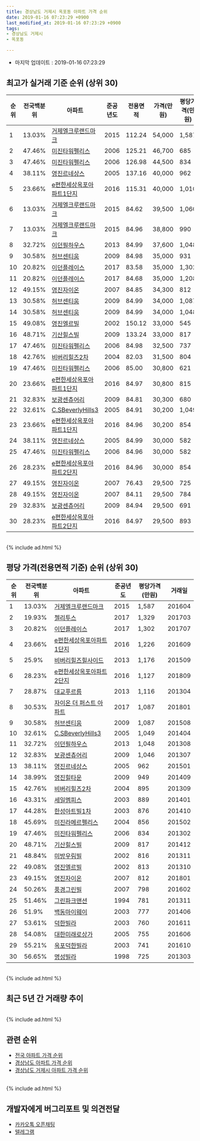 ```yaml
---
title: 경상남도 거제시 옥포동 아파트 가격 순위
date: 2019-01-16 07:23:29 +0900
last_modified_at: 2019-01-16 07:23:29 +0900
tags:
- 경상남도 거제시
- 옥포동

---
```


* 마지막 업데이트 : 2019-01-16 07:23:29

## 최고가 실거래 기준 순위 (상위 30)


|순위|전국백분위|아파트|준공년도|전용면적|가격(만원)|평당가격(만원)|거래일|
|---|---|---|---|---|---|---|---|
|1|13.03%|[거제엘크루랜드마크](https://search.naver.com/search.naver?query=%EA%B2%BD%EC%83%81%EB%82%A8%EB%8F%84+%EA%B1%B0%EC%A0%9C%EC%8B%9C+%EC%98%A5%ED%8F%AC%EB%8F%99+%EA%B1%B0%EC%A0%9C%EC%97%98%ED%81%AC%EB%A3%A8%EB%9E%9C%EB%93%9C%EB%A7%88%ED%81%AC)|2015|112.24|54,000|1,587|201604|
|2|47.46%|[미진타워펠리스](https://search.naver.com/search.naver?query=%EA%B2%BD%EC%83%81%EB%82%A8%EB%8F%84+%EA%B1%B0%EC%A0%9C%EC%8B%9C+%EC%98%A5%ED%8F%AC%EB%8F%99+%EB%AF%B8%EC%A7%84%ED%83%80%EC%9B%8C%ED%8E%A0%EB%A6%AC%EC%8A%A4)|2006|125.21|46,700|685|201809|
|3|47.46%|[미진타워펠리스](https://search.naver.com/search.naver?query=%EA%B2%BD%EC%83%81%EB%82%A8%EB%8F%84+%EA%B1%B0%EC%A0%9C%EC%8B%9C+%EC%98%A5%ED%8F%AC%EB%8F%99+%EB%AF%B8%EC%A7%84%ED%83%80%EC%9B%8C%ED%8E%A0%EB%A6%AC%EC%8A%A4)|2006|126.98|44,500|834|201302|
|4|38.11%|[영진르네상스](https://search.naver.com/search.naver?query=%EA%B2%BD%EC%83%81%EB%82%A8%EB%8F%84+%EA%B1%B0%EC%A0%9C%EC%8B%9C+%EC%98%A5%ED%8F%AC%EB%8F%99+%EC%98%81%EC%A7%84%EB%A5%B4%EB%84%A4%EC%83%81%EC%8A%A4)|2005|137.16|40,000|962|201501|
|5|23.66%|[e편한세상옥포아파트1단지](https://search.naver.com/search.naver?query=%EA%B2%BD%EC%83%81%EB%82%A8%EB%8F%84+%EA%B1%B0%EC%A0%9C%EC%8B%9C+%EC%98%A5%ED%8F%AC%EB%8F%99+e%ED%8E%B8%ED%95%9C%EC%84%B8%EC%83%81%EC%98%A5%ED%8F%AC%EC%95%84%ED%8C%8C%ED%8A%B81%EB%8B%A8%EC%A7%80)|2016|115.31|40,000|1,010|201706|
|6|13.03%|[거제엘크루랜드마크](https://search.naver.com/search.naver?query=%EA%B2%BD%EC%83%81%EB%82%A8%EB%8F%84+%EA%B1%B0%EC%A0%9C%EC%8B%9C+%EC%98%A5%ED%8F%AC%EB%8F%99+%EA%B1%B0%EC%A0%9C%EC%97%98%ED%81%AC%EB%A3%A8%EB%9E%9C%EB%93%9C%EB%A7%88%ED%81%AC)|2015|84.62|39,500|1,060|201508|
|7|13.03%|[거제엘크루랜드마크](https://search.naver.com/search.naver?query=%EA%B2%BD%EC%83%81%EB%82%A8%EB%8F%84+%EA%B1%B0%EC%A0%9C%EC%8B%9C+%EC%98%A5%ED%8F%AC%EB%8F%99+%EA%B1%B0%EC%A0%9C%EC%97%98%ED%81%AC%EB%A3%A8%EB%9E%9C%EB%93%9C%EB%A7%88%ED%81%AC)|2015|84.96|38,800|990|<span style="color:red">201811</span>|
|8|32.72%|[이던필하우스](https://search.naver.com/search.naver?query=%EA%B2%BD%EC%83%81%EB%82%A8%EB%8F%84+%EA%B1%B0%EC%A0%9C%EC%8B%9C+%EC%98%A5%ED%8F%AC%EB%8F%99+%EC%9D%B4%EB%8D%98%ED%95%84%ED%95%98%EC%9A%B0%EC%8A%A4)|2013|84.99|37,600|1,048|201308|
|9|30.58%|[허브센티움](https://search.naver.com/search.naver?query=%EA%B2%BD%EC%83%81%EB%82%A8%EB%8F%84+%EA%B1%B0%EC%A0%9C%EC%8B%9C+%EC%98%A5%ED%8F%AC%EB%8F%99+%ED%97%88%EB%B8%8C%EC%84%BC%ED%8B%B0%EC%9B%80)|2009|84.98|35,000|931|201804|
|10|20.82%|[이던플레이스](https://search.naver.com/search.naver?query=%EA%B2%BD%EC%83%81%EB%82%A8%EB%8F%84+%EA%B1%B0%EC%A0%9C%EC%8B%9C+%EC%98%A5%ED%8F%AC%EB%8F%99+%EC%9D%B4%EB%8D%98%ED%94%8C%EB%A0%88%EC%9D%B4%EC%8A%A4)|2017|83.58|35,000|1,302|201707|
|11|20.82%|[이던플레이스](https://search.naver.com/search.naver?query=%EA%B2%BD%EC%83%81%EB%82%A8%EB%8F%84+%EA%B1%B0%EC%A0%9C%EC%8B%9C+%EC%98%A5%ED%8F%AC%EB%8F%99+%EC%9D%B4%EB%8D%98%ED%94%8C%EB%A0%88%EC%9D%B4%EC%8A%A4)|2017|84.68|35,000|1,208|201802|
|12|49.15%|[영진자이온](https://search.naver.com/search.naver?query=%EA%B2%BD%EC%83%81%EB%82%A8%EB%8F%84+%EA%B1%B0%EC%A0%9C%EC%8B%9C+%EC%98%A5%ED%8F%AC%EB%8F%99+%EC%98%81%EC%A7%84%EC%9E%90%EC%9D%B4%EC%98%A8)|2007|84.85|34,300|812|201801|
|13|30.58%|[허브센티움](https://search.naver.com/search.naver?query=%EA%B2%BD%EC%83%81%EB%82%A8%EB%8F%84+%EA%B1%B0%EC%A0%9C%EC%8B%9C+%EC%98%A5%ED%8F%AC%EB%8F%99+%ED%97%88%EB%B8%8C%EC%84%BC%ED%8B%B0%EC%9B%80)|2009|84.99|34,000|1,087|201508|
|14|30.58%|[허브센티움](https://search.naver.com/search.naver?query=%EA%B2%BD%EC%83%81%EB%82%A8%EB%8F%84+%EA%B1%B0%EC%A0%9C%EC%8B%9C+%EC%98%A5%ED%8F%AC%EB%8F%99+%ED%97%88%EB%B8%8C%EC%84%BC%ED%8B%B0%EC%9B%80)|2009|84.99|34,000|1,048|201608|
|15|49.08%|[영진엘르빌](https://search.naver.com/search.naver?query=%EA%B2%BD%EC%83%81%EB%82%A8%EB%8F%84+%EA%B1%B0%EC%A0%9C%EC%8B%9C+%EC%98%A5%ED%8F%AC%EB%8F%99+%EC%98%81%EC%A7%84%EC%97%98%EB%A5%B4%EB%B9%8C)|2002|150.12|33,000|545|201402|
|16|48.71%|[기산힐스빌](https://search.naver.com/search.naver?query=%EA%B2%BD%EC%83%81%EB%82%A8%EB%8F%84+%EA%B1%B0%EC%A0%9C%EC%8B%9C+%EC%98%A5%ED%8F%AC%EB%8F%99+%EA%B8%B0%EC%82%B0%ED%9E%90%EC%8A%A4%EB%B9%8C)|2009|133.24|33,000|817|201412|
|17|47.46%|[미진타워펠리스](https://search.naver.com/search.naver?query=%EA%B2%BD%EC%83%81%EB%82%A8%EB%8F%84+%EA%B1%B0%EC%A0%9C%EC%8B%9C+%EC%98%A5%ED%8F%AC%EB%8F%99+%EB%AF%B8%EC%A7%84%ED%83%80%EC%9B%8C%ED%8E%A0%EB%A6%AC%EC%8A%A4)|2006|84.98|32,500|737|201807|
|18|42.76%|[비버리힐즈2차](https://search.naver.com/search.naver?query=%EA%B2%BD%EC%83%81%EB%82%A8%EB%8F%84+%EA%B1%B0%EC%A0%9C%EC%8B%9C+%EC%98%A5%ED%8F%AC%EB%8F%99+%EB%B9%84%EB%B2%84%EB%A6%AC%ED%9E%90%EC%A6%882%EC%B0%A8)|2004|82.03|31,500|804|201612|
|19|47.46%|[미진타워펠리스](https://search.naver.com/search.naver?query=%EA%B2%BD%EC%83%81%EB%82%A8%EB%8F%84+%EA%B1%B0%EC%A0%9C%EC%8B%9C+%EC%98%A5%ED%8F%AC%EB%8F%99+%EB%AF%B8%EC%A7%84%ED%83%80%EC%9B%8C%ED%8E%A0%EB%A6%AC%EC%8A%A4)|2006|85.00|30,800|621|<span style="color:red">201901</span>|
|20|23.66%|[e편한세상옥포아파트1단지](https://search.naver.com/search.naver?query=%EA%B2%BD%EC%83%81%EB%82%A8%EB%8F%84+%EA%B1%B0%EC%A0%9C%EC%8B%9C+%EC%98%A5%ED%8F%AC%EB%8F%99+e%ED%8E%B8%ED%95%9C%EC%84%B8%EC%83%81%EC%98%A5%ED%8F%AC%EC%95%84%ED%8C%8C%ED%8A%B81%EB%8B%A8%EC%A7%80)|2016|84.97|30,800|815|201803|
|21|32.83%|[보광센츄어리](https://search.naver.com/search.naver?query=%EA%B2%BD%EC%83%81%EB%82%A8%EB%8F%84+%EA%B1%B0%EC%A0%9C%EC%8B%9C+%EC%98%A5%ED%8F%AC%EB%8F%99+%EB%B3%B4%EA%B4%91%EC%84%BC%EC%B8%84%EC%96%B4%EB%A6%AC)|2009|84.81|30,300|680|201706|
|22|32.61%|[C.SBeverlyHills3](https://search.naver.com/search.naver?query=%EA%B2%BD%EC%83%81%EB%82%A8%EB%8F%84+%EA%B1%B0%EC%A0%9C%EC%8B%9C+%EC%98%A5%ED%8F%AC%EB%8F%99+C.SBeverlyHills3)|2005|84.91|30,200|1,049|201404|
|23|23.66%|[e편한세상옥포아파트1단지](https://search.naver.com/search.naver?query=%EA%B2%BD%EC%83%81%EB%82%A8%EB%8F%84+%EA%B1%B0%EC%A0%9C%EC%8B%9C+%EC%98%A5%ED%8F%AC%EB%8F%99+e%ED%8E%B8%ED%95%9C%EC%84%B8%EC%83%81%EC%98%A5%ED%8F%AC%EC%95%84%ED%8C%8C%ED%8A%B81%EB%8B%A8%EC%A7%80)|2016|84.96|30,200|854|<span style="color:red">201812</span>|
|24|38.11%|[영진르네상스](https://search.naver.com/search.naver?query=%EA%B2%BD%EC%83%81%EB%82%A8%EB%8F%84+%EA%B1%B0%EC%A0%9C%EC%8B%9C+%EC%98%A5%ED%8F%AC%EB%8F%99+%EC%98%81%EC%A7%84%EB%A5%B4%EB%84%A4%EC%83%81%EC%8A%A4)|2005|84.99|30,000|582|201810|
|25|47.46%|[미진타워펠리스](https://search.naver.com/search.naver?query=%EA%B2%BD%EC%83%81%EB%82%A8%EB%8F%84+%EA%B1%B0%EC%A0%9C%EC%8B%9C+%EC%98%A5%ED%8F%AC%EB%8F%99+%EB%AF%B8%EC%A7%84%ED%83%80%EC%9B%8C%ED%8E%A0%EB%A6%AC%EC%8A%A4)|2006|84.96|30,000|582|<span style="color:red">201812</span>|
|26|28.23%|[e편한세상옥포아파트2단지](https://search.naver.com/search.naver?query=%EA%B2%BD%EC%83%81%EB%82%A8%EB%8F%84+%EA%B1%B0%EC%A0%9C%EC%8B%9C+%EC%98%A5%ED%8F%AC%EB%8F%99+e%ED%8E%B8%ED%95%9C%EC%84%B8%EC%83%81%EC%98%A5%ED%8F%AC%EC%95%84%ED%8C%8C%ED%8A%B82%EB%8B%A8%EC%A7%80)|2016|84.96|30,000|854|<span style="color:red">201812</span>|
|27|49.15%|[영진자이온](https://search.naver.com/search.naver?query=%EA%B2%BD%EC%83%81%EB%82%A8%EB%8F%84+%EA%B1%B0%EC%A0%9C%EC%8B%9C+%EC%98%A5%ED%8F%AC%EB%8F%99+%EC%98%81%EC%A7%84%EC%9E%90%EC%9D%B4%EC%98%A8)|2007|76.43|29,500|725|201801|
|28|49.15%|[영진자이온](https://search.naver.com/search.naver?query=%EA%B2%BD%EC%83%81%EB%82%A8%EB%8F%84+%EA%B1%B0%EC%A0%9C%EC%8B%9C+%EC%98%A5%ED%8F%AC%EB%8F%99+%EC%98%81%EC%A7%84%EC%9E%90%EC%9D%B4%EC%98%A8)|2007|84.11|29,500|784|201803|
|29|32.83%|[보광센츄어리](https://search.naver.com/search.naver?query=%EA%B2%BD%EC%83%81%EB%82%A8%EB%8F%84+%EA%B1%B0%EC%A0%9C%EC%8B%9C+%EC%98%A5%ED%8F%AC%EB%8F%99+%EB%B3%B4%EA%B4%91%EC%84%BC%EC%B8%84%EC%96%B4%EB%A6%AC)|2009|84.94|29,500|691|<span style="color:red">201812</span>|
|30|28.23%|[e편한세상옥포아파트2단지](https://search.naver.com/search.naver?query=%EA%B2%BD%EC%83%81%EB%82%A8%EB%8F%84+%EA%B1%B0%EC%A0%9C%EC%8B%9C+%EC%98%A5%ED%8F%AC%EB%8F%99+e%ED%8E%B8%ED%95%9C%EC%84%B8%EC%83%81%EC%98%A5%ED%8F%AC%EC%95%84%ED%8C%8C%ED%8A%B82%EB%8B%A8%EC%A7%80)|2016|84.97|29,500|893|201708|


<br>
{% include ad.html %}
<br>

## 평당 가격(전용면적 기준) 순위 (상위 30)


|순위|전국백분위|아파트|준공년도|평당가격(만원)|거래일|
|---|---|---|---|---|---|
|1|13.03%|[거제엘크루랜드마크](https://search.naver.com/search.naver?query=%EA%B2%BD%EC%83%81%EB%82%A8%EB%8F%84+%EA%B1%B0%EC%A0%9C%EC%8B%9C+%EC%98%A5%ED%8F%AC%EB%8F%99+%EA%B1%B0%EC%A0%9C%EC%97%98%ED%81%AC%EB%A3%A8%EB%9E%9C%EB%93%9C%EB%A7%88%ED%81%AC)|2015|1,587|201604|
|2|19.93%|[첼리투스](https://search.naver.com/search.naver?query=%EA%B2%BD%EC%83%81%EB%82%A8%EB%8F%84+%EA%B1%B0%EC%A0%9C%EC%8B%9C+%EC%98%A5%ED%8F%AC%EB%8F%99+%EC%B2%BC%EB%A6%AC%ED%88%AC%EC%8A%A4)|2017|1,329|201703|
|3|20.82%|[이던플레이스](https://search.naver.com/search.naver?query=%EA%B2%BD%EC%83%81%EB%82%A8%EB%8F%84+%EA%B1%B0%EC%A0%9C%EC%8B%9C+%EC%98%A5%ED%8F%AC%EB%8F%99+%EC%9D%B4%EB%8D%98%ED%94%8C%EB%A0%88%EC%9D%B4%EC%8A%A4)|2017|1,302|201707|
|4|23.66%|[e편한세상옥포아파트1단지](https://search.naver.com/search.naver?query=%EA%B2%BD%EC%83%81%EB%82%A8%EB%8F%84+%EA%B1%B0%EC%A0%9C%EC%8B%9C+%EC%98%A5%ED%8F%AC%EB%8F%99+e%ED%8E%B8%ED%95%9C%EC%84%B8%EC%83%81%EC%98%A5%ED%8F%AC%EC%95%84%ED%8C%8C%ED%8A%B81%EB%8B%A8%EC%A7%80)|2016|1,226|201609|
|5|25.9%|[비버리힐즈힐사이드](https://search.naver.com/search.naver?query=%EA%B2%BD%EC%83%81%EB%82%A8%EB%8F%84+%EA%B1%B0%EC%A0%9C%EC%8B%9C+%EC%98%A5%ED%8F%AC%EB%8F%99+%EB%B9%84%EB%B2%84%EB%A6%AC%ED%9E%90%EC%A6%88%ED%9E%90%EC%82%AC%EC%9D%B4%EB%93%9C)|2013|1,176|201509|
|6|28.23%|[e편한세상옥포아파트2단지](https://search.naver.com/search.naver?query=%EA%B2%BD%EC%83%81%EB%82%A8%EB%8F%84+%EA%B1%B0%EC%A0%9C%EC%8B%9C+%EC%98%A5%ED%8F%AC%EB%8F%99+e%ED%8E%B8%ED%95%9C%EC%84%B8%EC%83%81%EC%98%A5%ED%8F%AC%EC%95%84%ED%8C%8C%ED%8A%B82%EB%8B%A8%EC%A7%80)|2016|1,127|201809|
|7|28.87%|[대교푸르름](https://search.naver.com/search.naver?query=%EA%B2%BD%EC%83%81%EB%82%A8%EB%8F%84+%EA%B1%B0%EC%A0%9C%EC%8B%9C+%EC%98%A5%ED%8F%AC%EB%8F%99+%EB%8C%80%EA%B5%90%ED%91%B8%EB%A5%B4%EB%A6%84)|2013|1,116|201304|
|8|30.53%|[자이온 더 퍼스트 아파트](https://search.naver.com/search.naver?query=%EA%B2%BD%EC%83%81%EB%82%A8%EB%8F%84+%EA%B1%B0%EC%A0%9C%EC%8B%9C+%EC%98%A5%ED%8F%AC%EB%8F%99+%EC%9E%90%EC%9D%B4%EC%98%A8+%EB%8D%94+%ED%8D%BC%EC%8A%A4%ED%8A%B8+%EC%95%84%ED%8C%8C%ED%8A%B8)|2017|1,087|201801|
|9|30.58%|[허브센티움](https://search.naver.com/search.naver?query=%EA%B2%BD%EC%83%81%EB%82%A8%EB%8F%84+%EA%B1%B0%EC%A0%9C%EC%8B%9C+%EC%98%A5%ED%8F%AC%EB%8F%99+%ED%97%88%EB%B8%8C%EC%84%BC%ED%8B%B0%EC%9B%80)|2009|1,087|201508|
|10|32.61%|[C.SBeverlyHills3](https://search.naver.com/search.naver?query=%EA%B2%BD%EC%83%81%EB%82%A8%EB%8F%84+%EA%B1%B0%EC%A0%9C%EC%8B%9C+%EC%98%A5%ED%8F%AC%EB%8F%99+C.SBeverlyHills3)|2005|1,049|201404|
|11|32.72%|[이던필하우스](https://search.naver.com/search.naver?query=%EA%B2%BD%EC%83%81%EB%82%A8%EB%8F%84+%EA%B1%B0%EC%A0%9C%EC%8B%9C+%EC%98%A5%ED%8F%AC%EB%8F%99+%EC%9D%B4%EB%8D%98%ED%95%84%ED%95%98%EC%9A%B0%EC%8A%A4)|2013|1,048|201308|
|12|32.83%|[보광센츄어리](https://search.naver.com/search.naver?query=%EA%B2%BD%EC%83%81%EB%82%A8%EB%8F%84+%EA%B1%B0%EC%A0%9C%EC%8B%9C+%EC%98%A5%ED%8F%AC%EB%8F%99+%EB%B3%B4%EA%B4%91%EC%84%BC%EC%B8%84%EC%96%B4%EB%A6%AC)|2009|1,046|201307|
|13|38.11%|[영진르네상스](https://search.naver.com/search.naver?query=%EA%B2%BD%EC%83%81%EB%82%A8%EB%8F%84+%EA%B1%B0%EC%A0%9C%EC%8B%9C+%EC%98%A5%ED%8F%AC%EB%8F%99+%EC%98%81%EC%A7%84%EB%A5%B4%EB%84%A4%EC%83%81%EC%8A%A4)|2005|962|201501|
|14|38.99%|[영진힐타운](https://search.naver.com/search.naver?query=%EA%B2%BD%EC%83%81%EB%82%A8%EB%8F%84+%EA%B1%B0%EC%A0%9C%EC%8B%9C+%EC%98%A5%ED%8F%AC%EB%8F%99+%EC%98%81%EC%A7%84%ED%9E%90%ED%83%80%EC%9A%B4)|2009|949|201409|
|15|42.76%|[비버리힐즈2차](https://search.naver.com/search.naver?query=%EA%B2%BD%EC%83%81%EB%82%A8%EB%8F%84+%EA%B1%B0%EC%A0%9C%EC%8B%9C+%EC%98%A5%ED%8F%AC%EB%8F%99+%EB%B9%84%EB%B2%84%EB%A6%AC%ED%9E%90%EC%A6%882%EC%B0%A8)|2004|895|201309|
|16|43.31%|[세일멤피스](https://search.naver.com/search.naver?query=%EA%B2%BD%EC%83%81%EB%82%A8%EB%8F%84+%EA%B1%B0%EC%A0%9C%EC%8B%9C+%EC%98%A5%ED%8F%AC%EB%8F%99+%EC%84%B8%EC%9D%BC%EB%A9%A4%ED%94%BC%EC%8A%A4)|2003|889|201401|
|17|44.28%|[한성아트빌1차](https://search.naver.com/search.naver?query=%EA%B2%BD%EC%83%81%EB%82%A8%EB%8F%84+%EA%B1%B0%EC%A0%9C%EC%8B%9C+%EC%98%A5%ED%8F%AC%EB%8F%99+%ED%95%9C%EC%84%B1%EC%95%84%ED%8A%B8%EB%B9%8C1%EC%B0%A8)|2003|876|201410|
|18|45.69%|[미진라메르펠리스](https://search.naver.com/search.naver?query=%EA%B2%BD%EC%83%81%EB%82%A8%EB%8F%84+%EA%B1%B0%EC%A0%9C%EC%8B%9C+%EC%98%A5%ED%8F%AC%EB%8F%99+%EB%AF%B8%EC%A7%84%EB%9D%BC%EB%A9%94%EB%A5%B4%ED%8E%A0%EB%A6%AC%EC%8A%A4)|2004|856|201502|
|19|47.46%|[미진타워펠리스](https://search.naver.com/search.naver?query=%EA%B2%BD%EC%83%81%EB%82%A8%EB%8F%84+%EA%B1%B0%EC%A0%9C%EC%8B%9C+%EC%98%A5%ED%8F%AC%EB%8F%99+%EB%AF%B8%EC%A7%84%ED%83%80%EC%9B%8C%ED%8E%A0%EB%A6%AC%EC%8A%A4)|2006|834|201302|
|20|48.71%|[기산힐스빌](https://search.naver.com/search.naver?query=%EA%B2%BD%EC%83%81%EB%82%A8%EB%8F%84+%EA%B1%B0%EC%A0%9C%EC%8B%9C+%EC%98%A5%ED%8F%AC%EB%8F%99+%EA%B8%B0%EC%82%B0%ED%9E%90%EC%8A%A4%EB%B9%8C)|2009|817|201412|
|21|48.84%|[미방우림빌](https://search.naver.com/search.naver?query=%EA%B2%BD%EC%83%81%EB%82%A8%EB%8F%84+%EA%B1%B0%EC%A0%9C%EC%8B%9C+%EC%98%A5%ED%8F%AC%EB%8F%99+%EB%AF%B8%EB%B0%A9%EC%9A%B0%EB%A6%BC%EB%B9%8C)|2002|816|201311|
|22|49.08%|[영진엘르빌](https://search.naver.com/search.naver?query=%EA%B2%BD%EC%83%81%EB%82%A8%EB%8F%84+%EA%B1%B0%EC%A0%9C%EC%8B%9C+%EC%98%A5%ED%8F%AC%EB%8F%99+%EC%98%81%EC%A7%84%EC%97%98%EB%A5%B4%EB%B9%8C)|2002|813|201310|
|23|49.15%|[영진자이온](https://search.naver.com/search.naver?query=%EA%B2%BD%EC%83%81%EB%82%A8%EB%8F%84+%EA%B1%B0%EC%A0%9C%EC%8B%9C+%EC%98%A5%ED%8F%AC%EB%8F%99+%EC%98%81%EC%A7%84%EC%9E%90%EC%9D%B4%EC%98%A8)|2007|812|201801|
|24|50.26%|[풍경그린빌](https://search.naver.com/search.naver?query=%EA%B2%BD%EC%83%81%EB%82%A8%EB%8F%84+%EA%B1%B0%EC%A0%9C%EC%8B%9C+%EC%98%A5%ED%8F%AC%EB%8F%99+%ED%92%8D%EA%B2%BD%EA%B7%B8%EB%A6%B0%EB%B9%8C)|2007|798|201602|
|25|51.46%|[그린파크맨션](https://search.naver.com/search.naver?query=%EA%B2%BD%EC%83%81%EB%82%A8%EB%8F%84+%EA%B1%B0%EC%A0%9C%EC%8B%9C+%EC%98%A5%ED%8F%AC%EB%8F%99+%EA%B7%B8%EB%A6%B0%ED%8C%8C%ED%81%AC%EB%A7%A8%EC%85%98)|1994|781|201311|
|26|51.9%|[백동마이웨이](https://search.naver.com/search.naver?query=%EA%B2%BD%EC%83%81%EB%82%A8%EB%8F%84+%EA%B1%B0%EC%A0%9C%EC%8B%9C+%EC%98%A5%ED%8F%AC%EB%8F%99+%EB%B0%B1%EB%8F%99%EB%A7%88%EC%9D%B4%EC%9B%A8%EC%9D%B4)|2003|777|201406|
|27|53.61%|[덕한빌라](https://search.naver.com/search.naver?query=%EA%B2%BD%EC%83%81%EB%82%A8%EB%8F%84+%EA%B1%B0%EC%A0%9C%EC%8B%9C+%EC%98%A5%ED%8F%AC%EB%8F%99+%EB%8D%95%ED%95%9C%EB%B9%8C%EB%9D%BC)|2003|760|201611|
|28|54.08%|[대한미래로상가](https://search.naver.com/search.naver?query=%EA%B2%BD%EC%83%81%EB%82%A8%EB%8F%84+%EA%B1%B0%EC%A0%9C%EC%8B%9C+%EC%98%A5%ED%8F%AC%EB%8F%99+%EB%8C%80%ED%95%9C%EB%AF%B8%EB%9E%98%EB%A1%9C%EC%83%81%EA%B0%80)|2005|755|201606|
|29|55.21%|[옥포덕한빌라](https://search.naver.com/search.naver?query=%EA%B2%BD%EC%83%81%EB%82%A8%EB%8F%84+%EA%B1%B0%EC%A0%9C%EC%8B%9C+%EC%98%A5%ED%8F%AC%EB%8F%99+%EC%98%A5%ED%8F%AC%EB%8D%95%ED%95%9C%EB%B9%8C%EB%9D%BC)|2003|741|201610|
|30|56.65%|[명성빌라](https://search.naver.com/search.naver?query=%EA%B2%BD%EC%83%81%EB%82%A8%EB%8F%84+%EA%B1%B0%EC%A0%9C%EC%8B%9C+%EC%98%A5%ED%8F%AC%EB%8F%99+%EB%AA%85%EC%84%B1%EB%B9%8C%EB%9D%BC)|1998|725|201303|


<br>
{% include ad.html %}
<br>

## 최근 5년 간 거래량 추이


<div style="width:100%;">
    <canvas id="deal_progress" height="250"></canvas>
</div>

<script>
new Chart(document.getElementById("deal_progress"), {
    type: 'line',
    data: {
        labels: ['201401','201402','201403','201404','201405','201406','201407','201408','201409','201410','201411','201412','201501','201502','201503','201504','201505','201506','201507','201508','201509','201510','201511','201512','201601','201602','201603','201604','201605','201606','201607','201608','201609','201610','201611','201612','201701','201702','201703','201704','201705','201706','201707','201708','201709','201710','201711','201712','201801','201802','201803','201804','201805','201806','201807','201808','201809','201810','201811','201812','201901'],
        datasets: [{
            label: '실거래 수',
            pointRadius: 1,
            data: [57, 63, 74, 71, 72, 68, 67, 70, 87, 86, 46, 71, 56, 46, 78, 42, 35, 44, 34, 38, 29, 35, 40, 26, 35, 35, 41, 31, 17, 16, 21, 23, 39, 43, 41, 26, 30, 36, 43, 39, 43, 53, 52, 22, 29, 27, 22, 33, 28, 23, 32, 24, 19, 20, 22, 27, 17, 24, 27, 20, 7],
            borderColor: "rgba(255, 201, 14, 1)",
            backgroundColor: "rgba(255, 201, 14, 0.5)",
            fill: true,
        }]
    },
    options: {
        responsive: true,
        title: {
            display: true,
            text: '5년간 거래량 추이'
        },
        tooltips: {
            mode: 'index',
            intersect: false,
        },
        hover: {
            mode: 'nearest',
            intersect: true
        },
        scales: {
            xAxes: [{
                display: true,
                scaleLabel: {
                    display: true,
                    labelString: '년/월'
                }
            }],
            yAxes: [{
                display: true,
                ticks: {
                    suggestedMin: 0,
                },
                scaleLabel: {
                    display: true,
                    labelString: '실거래 수'
                }
            }]
        }
    }
});

</script>


<br>
{% include ad.html %}
<br>

## 관련 순위

- [전국 아파트 가격 순위](https://inasie.github.io/apt-ranking/전국)
- [경상남도 아파트 가격 순위](https://inasie.github.io/apt-ranking/경상남도)
- [경상남도 거제시 아파트 가격 순위](https://inasie.github.io/apt-ranking/경상남도-거제시)


<br>
{% include ad.html %}
<br>

## 개발자에게 버그리포트 및 의견전달

- [카카오톡 오픈채팅](https://open.kakao.com/o/gLJUAP4)
- [텔레그램](https://t.me/inasie)


